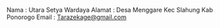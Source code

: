 Nama : Utara Setya Wardaya
Alamat : Desa Menggare Kec Slahung Kab Ponorogo
Email : Tarazekage@gmail.com
